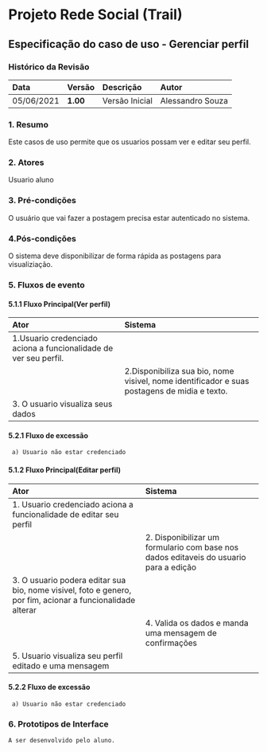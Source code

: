 # Projeto Rede Social (Trail)

## Especificação do caso de uso - Gerenciar perfil

### Histórico da Revisão 

|  Data  | Versão | Descrição | Autor |
|:-------|:-------|:----------|:------|
| 05/06/2021 | **1.00** | Versão Inicial  | Alessandro Souza |

### 1. Resumo 

Este casos de uso permite que os usuarios possam ver e editar seu perfil.

### 2. Atores 

Usuario aluno

### 3. Pré-condições

O usuário que vai fazer a postagem precisa estar autenticado no sistema.

### 4.Pós-condições

O sistema deve disponibilizar de forma rápida as postagens para visualiziação.

### 5. Fluxos de evento
#### 5.1.1 Fluxo Principal(Ver perfil)
|  Ator  | Sistema |
|:-------|:------- |
|1.Usuario credenciado aciona a funcionalidade de ver seu perfil.||
||2.Disponibiliza sua bio, nome visivel, nome identificador e suas postagens de midia e texto.|
|3. O usuario visualiza seus dados||
#### 5.2.1 Fluxo de excessão 
     a) Usuario não estar credenciado
     
#### 5.1.2 Fluxo Principal(Editar perfil)
|  Ator  | Sistema |
|:-------|:------- |
|1. Usuario credenciado aciona a funcionalidade de editar seu perfil||
||2. Disponibilizar um formulario com base nos dados editaveis do usuario para a edição|
|3. O usuario podera editar sua bio, nome visivel, foto e genero, por fim, acionar a funcionalidade alterar ||
||4. Valida os dados e manda uma mensagem de confirmações |
|5. Usuario visualiza seu perfil editado e uma mensagem||
 #### 5.2.2 Fluxo de excessão 
     a) Usuario não estar credenciado
   
    
    

### 6. Prototipos de Interface

`A ser desenvolvido pelo aluno.`
